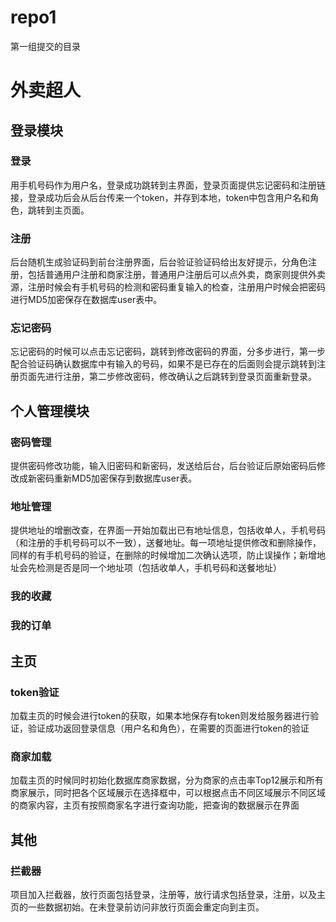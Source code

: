 # repo1
第一组提交的目录
# 外卖超人

## 登录模块

### 登录
   用手机号码作为用户名，登录成功跳转到主界面，登录页面提供忘记密码和注册链接，登录成功后会从后台传来一个token，并存到本地，token中包含用户名和角色，跳转到主页面。
### 注册
   后台随机生成验证码到前台注册界面，后台验证验证码给出友好提示，分角色注册，包括普通用户注册和商家注册，普通用户注册后可以点外卖，商家则提供外卖源，注册时候会有手机号码的检测和密码重复输入的检查，注册用户时候会把密码进行MD5加密保存在数据库user表中。
### 忘记密码
   忘记密码的时候可以点击忘记密码，跳转到修改密码的界面，分多步进行，第一步配合验证码确认数据库中有输入的号码，如果不是已存在的后面则会提示跳转到注册页面先进行注册，第二步修改密码，修改确认之后跳转到登录页面重新登录。

## 个人管理模块

### 密码管理
   提供密码修改功能，输入旧密码和新密码，发送给后台，后台验证后原始密码后修改成新密码重新MD5加密保存到数据库user表。
### 地址管理
   提供地址的增删改查，在界面一开始加载出已有地址信息，包括收单人，手机号码（和注册的手机号码可以不一致），送餐地址。每一项地址提供修改和删除操作，同样的有手机号码的验证，在删除的时候增加二次确认选项，防止误操作；新增地址会先检测是否是同一个地址项（包括收单人，手机号码和送餐地址）
### 我的收藏
### 我的订单
   
## 主页

### token验证
   加载主页的时候会进行token的获取，如果本地保存有token则发给服务器进行验证，验证成功返回登录信息（用户名和角色），在需要的页面进行token的验证
### 商家加载
   加载主页的时候同时初始化数据库商家数据，分为商家的点击率Top12展示和所有商家展示，同时把各个区域展示在选择框中，可以根据点击不同区域展示不同区域的商家内容，主页有按照商家名字进行查询功能，把查询的数据展示在界面
   
## 其他

### 拦截器
项目加入拦截器，放行页面包括登录，注册等，放行请求包括登录，注册，以及主页的一些数据初始。在未登录前访问非放行页面会重定向到主页。
